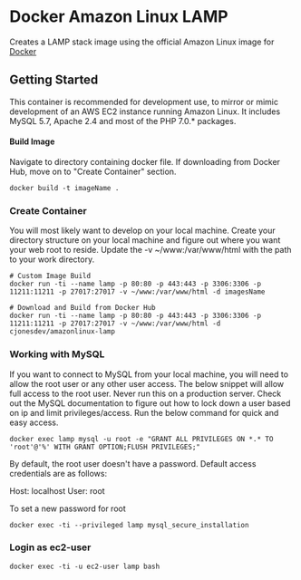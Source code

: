 # Docker Amazon Linux LAMP

Creates a LAMP stack image using the official Amazon Linux image for [Docker](http://docker.com)


## Getting Started

This container is recommended for development use, to mirror or mimic development of an AWS EC2 instance running Amazon Linux. It includes MySQL 5.7, Apache 2.4 and most of the PHP 7.0.* packages.


#### Build Image
Navigate to directory containing docker file. If downloading from Docker Hub, move on to "Create Container" section.

```
docker build -t imageName .
```


### Create Container

You will most likely want to develop on your local machine. Create your directory structure on your local machine and figure out where you want your web root to reside. Update the -v ~/www:/var/www/html with the path to your work directory.

```
# Custom Image Build
docker run -ti --name lamp -p 80:80 -p 443:443 -p 3306:3306 -p 11211:11211 -p 27017:27017 -v ~/www:/var/www/html -d imagesName

# Download and Build from Docker Hub
docker run -ti --name lamp -p 80:80 -p 443:443 -p 3306:3306 -p 11211:11211 -p 27017:27017 -v ~/www:/var/www/html -d cjonesdev/amazonlinux-lamp
```


### Working with MySQL

If you want to connect to MySQL from your local machine, you will need to allow the root user or any other user access. The below snippet will allow full access to the root user. Never run this on a production server. Check out the MySQL documentation to figure out how to lock down a user based on ip and limit privileges/access. Run the below command for quick  and easy access.

```
docker exec lamp mysql -u root -e "GRANT ALL PRIVILEGES ON *.* TO 'root'@'%' WITH GRANT OPTION;FLUSH PRIVILEGES;"
```

By default, the root user doesn't have a password. Default access credentials are as follows:

Host: localhost
User: root

To set a new password for root

```
docker exec -ti --privileged lamp mysql_secure_installation
```


### Login as ec2-user

```
docker exec -ti -u ec2-user lamp bash
```
